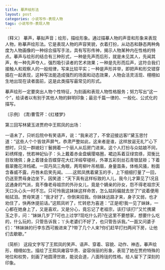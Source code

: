 ```yaml
---
title: 摹声绘形法
layout: post
categories: 小说写作-表现人物
tags: 小说写作-表现人物
---
```


〔释义〕 摹声，摹拟声音；绘形，描绘形象。通过描摹人物的声音和形象来表现人物，称摹声绘形法。它是表现人物的声容笑貌，衣着打扮，从动态和静态两种角度为人物画像的一种综合描写手法，具有写形传神，揭示人物某种内在性格的特点。摹声与绘形的结合有三种形式，一种是先声而后形，就是未见其人，先闻其声，有一种先声夺人，强烈吸引读者的艺术效果；一种是先形而后声，这符合我们接触人和观察人的一般规律，写来比较平实；一种是声形并举，即把声和形交错穿插在一起表现，这种写法能造成强烈的场面和动态效果，人物会活灵活现、栩栩如生地出现在读者面前，这是此类描写最常见的形式。

摹声绘形一定要突出人物个性特征，为刻画和表现人物性格服务；努力写出“这一个”，给读者以有别于其他人物的鲜明印象；最忌千篇一律的、一般化、公式化的描写。

〔示例〕 (清)曹雪芹：《红楼梦》

第三回写林黛玉进贾府中王熙凤的出场：

一语未了，只听后院中有笑语声，说：“我来迟了，不曾迎接远客!”黛玉思忖道：“这些人个个皆敛声屏气，恭肃严整如此，这来者是谁，这样放诞无礼?”心下想时，只见一群媳妇丫鬟拥着一个丽人从后房门进来。这个人打扮与众姑娘不同，彩绣辉煌，恍若神妃仙子：头上戴着赤金盘螭璎珞圈，裙边系着豆绿宫绦，双衡比目玫瑰佩；身上着镂金百蝶穿花大红洋缎窄褪袄，外罩五彩刻丝石青银鼠褂；下着翡翠撒花洋绉裙。一双丹凤三角眼，两弯柳叶吊梢眉，身量苗条，体格风骚，粉面含春威不露，丹唇未启笑先闻。……这熙凤携着黛玉的手，上下细细打量了一回，仍送至贾母身边坐下，因笑道：“天下真有这样标致的人儿，我今儿才算见了!况且这通身的气派，竟不像老母祖宗的外孙女儿，竟是个嫡亲的孙女，怨不得老祖宗天天口头心头一时不忘。只可怜我这妹妹这样命苦，怎么姑妈偏就去世了!”说着便用帕拭泪。贾母笑道：“我才好了，你倒来招我。你妹妹远路才来，身子又弱，也才劝住了，快再休提前话。”这熙凤听了，忙转悲为喜道：“正是呢!我一见了妹妹，一心都在她身上了，又是喜欢，又是分心，竟忘记了老祖宗，该打!该打!”又忙携黛玉之手，问：“妹妹几岁了?可也上过学?现吃什么药?在这里不要想家，想要什么吃的，什么玩的，只管告诉我；丫头老婆们不好了，也只管告诉我。”一面又问婆子们：“林妹妹的行李东西可搬进来了?带了几个人来?你们赶早打扫两间下房，让他们去歇歇。”

〔简析〕 这段文字写了王熙凤的笑声、语声、穿着、容貌、动作、神态，摹声绘形，栩栩如生。描绘了王熙凤雍容华贵、姿容俏丽的形象，表现了她在贾府特殊的地位和权势，刻画了地圆滑世故，能说会道，八面玲珑的性格。给人留下了深刻的印象。 